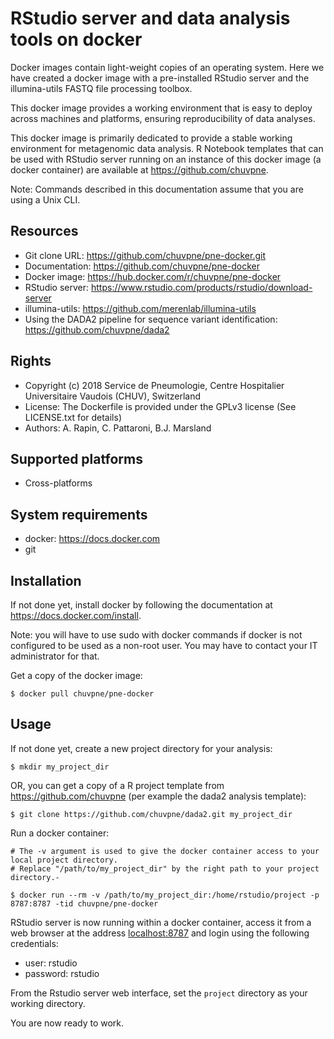 RStudio server and data analysis tools on docker
================================================

Docker images contain light-weight copies of an operating system. Here we have created a docker image with a pre-installed RStudio server and the illumina-utils FASTQ file processing toolbox.

This docker image provides a working environment that is easy to deploy across machines and platforms, ensuring reproducibility of data analyses.

This docker image is primarily dedicated to provide a stable working environment for metagenomic data analysis. R Notebook templates that can be used with RStudio server running on an instance of this docker image (a docker container) are available at https://github.com/chuvpne.

Note: Commands described in this documentation assume that you are using a Unix CLI.

## Resources

* Git clone URL: https://github.com/chuvpne/pne-docker.git
* Documentation: https://github.com/chuvpne/pne-docker
* Docker image: https://hub.docker.com/r/chuvpne/pne-docker
* RStudio server: https://www.rstudio.com/products/rstudio/download-server
* illumina-utils: https://github.com/merenlab/illumina-utils
* Using the DADA2 pipeline for sequence variant identification: https://github.com/chuvpne/dada2

## Rights

* Copyright (c) 2018 Service de Pneumologie, Centre Hospitalier Universitaire Vaudois (CHUV), Switzerland
* License: The Dockerfile is provided under the GPLv3 license (See LICENSE.txt for details)
* Authors: A. Rapin, C. Pattaroni, B.J. Marsland

## Supported platforms

* Cross-platforms

## System requirements

* docker: https://docs.docker.com
* git

## Installation

If not done yet, install docker by following the documentation at https://docs.docker.com/install.

Note: you will have to use sudo with docker commands if docker is not configured to be used as a non-root user. You may have to contact your IT administrator for that.

Get a copy of the docker image:
```
$ docker pull chuvpne/pne-docker
```


## Usage

If not done yet, create a new project directory for your analysis:

```
$ mkdir my_project_dir
```


OR, you can get a copy of a R project template from https://github.com/chuvpne (per example the dada2 analysis template):

```
$ git clone https://github.com/chuvpne/dada2.git my_project_dir
```


Run a docker container:

```
# The -v argument is used to give the docker container access to your local project directory.
# Replace "/path/to/my_project_dir" by the right path to your project directory.-

$ docker run --rm -v /path/to/my_project_dir:/home/rstudio/project -p 8787:8787 -tid chuvpne/pne-docker
```


RStudio server is now running within a docker container, access it from a web browser at the address [localhost:8787](localhost:8787) and login using the following credentials:
* user: rstudio
* password: rstudio

From the Rstudio server web interface, set the `project` directory as your working directory.

You are now ready to work.
